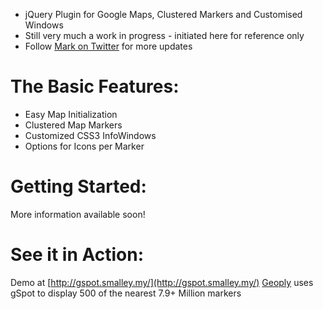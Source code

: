 * jQuery Plugin for Google Maps, Clustered Markers and Customised Windows
* Still very much a work in progress - initiated here for reference only
* Follow [Mark on Twitter](http://twitter.com/m_smalley) for more updates

# The Basic Features:
* Easy Map Initialization
* Clustered Map Markers
* Customized CSS3 InfoWindows
* Options for Icons per Marker

# Getting Started:
More information available soon!

# See it in Action:
Demo at [http://gspot.smalley.my/](http://gspot.smalley.my/)
[Geoply](https://github.com/msmalley/Geoply) uses gSpot to display 500 of the nearest 7.9+ Million markers